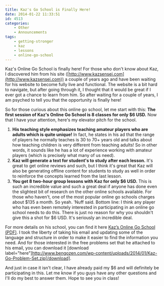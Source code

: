 ```yaml
---
title: Kaz's Go School is Finally Here!
date: 2014-01-22 11:33:51
id: 4513
categories:
	- Other
	- Announcements
tags:
	- getting-stronger
	- kaz
	- lessons
	- online-go-school
---
```


Kaz's Online Go School is finally here! For those who don't know about Kaz, I discovered him from his site ([http://www.kazsensei.com](http://www.kazsensei.com)) a couple of years ago and have been waiting for his website to become fully live and functional. The website is a bit hard to navigate, but after going through it, I thought that it would be great if I ever got a chance to learn from him. So after waiting for a couple of years, I am psyched to tell you that the opportunity is finally here!

So for those curious about this online go school, let me start with this: **The first session of Kaz's Online Go School is 8 classes for only $6 USD.** Now that I have your attention, here's my elevator pitch for the school.

1.  **His teaching style emphasizes teaching amateur players who are adults which is quite unique!** In fact, he states in his ad that the range of players he normally teaches is 30 to 70+ years old and talks about how teaching children is very different from teaching adults! So in other words, it sounds like he has a lot of experience working with amateur players (which is precisely what many of us need).
2.  **Kaz will generate a text for student's to study after each lesson.** It's great to get online reviews and such, but I think it's great that Kaz will also be generating offline content for students to study as well in order to reinforce the concepts learned from the last lesson.
3.  **You get 8 two-hour group lessons with Kaz for only $6 USD.** This is such an incredible value and such a great deal if anyone has done even the slightest bit of research on the other online schools available. For those who haven't, one of the most popular online go schools charges about $135 a month. So yeah. 'Nuff said.
Bottom line: I think any player who has even been remotely interested in participating in an online go school needs to do this. There is just no reason for why you shouldn't give this a shot for $6 USD. It's seriously an incredible deal.[
](http://www.bengozen.com/wp-content/uploads/2014/01/Kaz-Go-Problem-Set.zip)

For more details on his school, you can find it here [Kaz’s Online Go School (PDF)](http://www.bengozen.com/wp-content/uploads/2014/01/Kaz’s-Online-Go-School.pdf). I took the liberty of taking his email and updating some of the language and structure in order to make it easier to find the information you need. And for those interested in the free problems set that he attached to his email, you can download it [download label="here"]http://www.bengozen.com/wp-content/uploads/2014/01/Kaz-Go-Problem-Set.zip[/download].

And just in case it isn't clear, I have already paid my $6 and will definitely be participating in this. Let me know if you guys have any other questions and I'll do my best to answer them. Hope to see you in class!